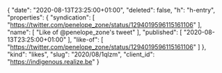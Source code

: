 {
  "date": "2020-08-13T23:25:00+01:00",
  "deleted": false,
  "h": "h-entry",
  "properties": {
    "syndication": [
      "https://twitter.com/penelope_zone/status/1294019596115161106"
    ],
    "name": [
      "Like of @penelope_zone's tweet"
    ],
    "published": [
      "2020-08-13T23:25:00+01:00"
    ],
    "like-of": [
      "https://twitter.com/penelope_zone/status/1294019596115161106"
    ]
  },
  "kind": "likes",
  "slug": "2020/08/1qlzm",
  "client_id": "https://indigenous.realize.be"
}
